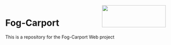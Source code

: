 <img align="right" width="200" height="70" src="https://i2.wp.com/www.kuponkarma.dk/wp-content/uploads/2018/06/Johannesfog-logo.png?fit=260%2C129&ssl=1">  

# Fog-Carport
This is a repository for the Fog-Carport Web project 
